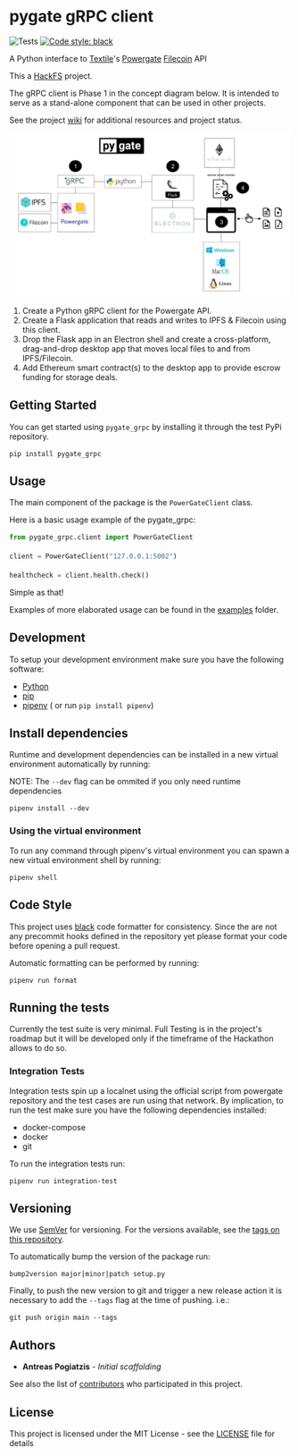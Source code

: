 # pygate gRPC client

![Tests](https://github.com/pygate/pygate-gRPC/workflows/Tests/badge.svg)
[![Code style: black](https://img.shields.io/badge/code%20style-black-000000.svg)](https://github.com/psf/black)

A Python interface to [Textile](https://textile.io/)'s [Powergate](https://docs.textile.io/powergate/) [Filecoin](https://filecoin.io/) API

This a [HackFS](https://hackfs.com/) project. 

The gRPC client is Phase 1 in the concept diagram below. It is intended to serve as a stand-alone component that can be used in other projects.

See the project [wiki](https://github.com/pygate/gRPC-client/wiki) for additional resources and project status.

![concept_diagram](pygate_concept.png)

1) Create a Python gRPC client for the Powergate API.
2) Create a Flask application that reads and writes to IPFS & Filecoin using this client.
3) Drop the Flask app in an Electron shell and create a cross-platform, drag-and-drop desktop app that moves local files to and from IPFS/Filecoin.
4) Add Ethereum smart contract(s) to the desktop app to provide escrow funding for storage deals.

## Getting Started

You can get started using `pygate_grpc` by installing it through the test PyPi repository.

```
pip install pygate_grpc
```

## Usage

The main component of the package is the `PowerGateClient` class. 

Here is a basic usage example of the pygate_grpc:

```python
from pygate_grpc.client import PowerGateClient

client = PowerGateClient("127.0.0.1:5002")

healthcheck = client.health.check()
```

Simple as that!

Examples of more elaborated usage can be found in the [examples](./examples/)  folder.

## Development

To setup your development environment make sure you have the following software:

- [Python](https://www.python.org/downloads/release/python-370/)
- [pip](https://pip.pypa.io/en/stable/installing/)
- [pipenv](https://pypi.org/project/pipenv/) ( or run `pip install pipenv`)

## Install dependencies

Runtime and development dependencies can be installed in a new virtual environment automatically by running:

NOTE: The `--dev` flag can be ommited if you only need runtime dependencies
```
pipenv install --dev
```

### **Using the virtual environment**

To run any command through pipenv's virtual environment you can spawn a new virtual environment shell by running:

```
pipenv shell
```

## Code Style

This project uses [black](https://pypi.org/project/black/) code formatter for consistency. Since the are not any precommit hooks defined in the repository yet please format your code before opening a pull request. 

Automatic formatting can be performed by running:
```
pipenv run format
```

## Running the tests

Currently the test suite is very minimal. Full Testing is in the project's roadmap but it will be developed only if the timeframe of the Hackathon allows to do so.

### **Integration Tests**

Integration tests spin up a localnet using the official script from powergate repository and the test cases are run using that network. By implication, to run the test make sure you have the following dependencies installed:

- docker-compose
- docker
- git

To run the integration tests run:

```
pipenv run integration-test
```

## Versioning

We use [SemVer](http://semver.org/) for versioning. For the versions available, see the [tags on this repository](https://github.com/apogiatzis/powsolver/tags). 

To automatically bump the version of the package run:
```
bump2version major|minor|patch setup.py
```

Finally, to push the new version to git and trigger a new release action it is necessary to add the `--tags` flag at the time of pushing. i.e.:
```
git push origin main --tags
```

## Authors

* **Antreas Pogiatzis** - *Initial scaffolding* 

See also the list of [contributors](https://github.com/pygate/pygate-gRPC/graphs/contributors) who participated in this project.

## License

This project is licensed under the MIT License - see the [LICENSE](LICENSE) file for details
